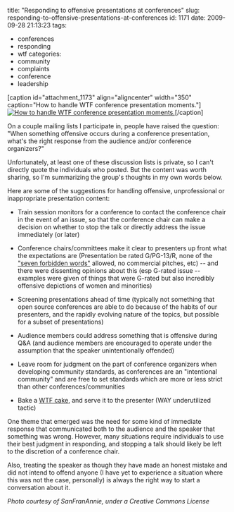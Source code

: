 title: "Responding to offensive presentations at conferences"
slug: responding-to-offensive-presentations-at-conferences
id: 1171
date: 2009-09-28 21:13:23
tags: 
- conferences
- responding
- wtf
categories: 
- community
- complaints
- conference
- leadership

[caption id="attachment_1173" align="aligncenter" width="350" caption="How to handle WTF conference presentation moments."][![How to handle WTF conference presentation moments.](http://www.chesnok.com/daily/wp-content/uploads/2009/09/wtf_cake.jpg "wtf_cake")](http://www.flickr.com/photos/sanfranannie/3178105727/)[/caption]

On a couple mailing lists I participate in, people have raised the question: "When something offensive occurs during a conference presentation, what's the right response from the audience and/or conference organizers?"

Unfortunately, at least one of these discussion lists is private, so I can't directly quote the individuals who posted. But the content was worth sharing, so I'm summarizing the group's thoughts in my own words below.

Here are some of the suggestions for handling offensive, unprofessional or inappropriate presentation content:

*   Train session monitors for a conference to contact the conference chair in the event of an issue, so that the conference chair can make a decision on whether to stop the talk or directly address the issue immediately (or later)
*   Conference chairs/committees make it clear to presenters up front what the expectations are (Presentation be rated G/PG-13/R, none of the ["seven forbidden words"](http://en.wikipedia.org/wiki/Seven_dirty_words) allowed, no commercial pitches, etc) -- and there were dissenting opinions about this (esp G-rated issue -- examples were given of things that were G-rated but also incredibly offensive depictions of women and minorities)

*   Screening presentations ahead of time (typically not something that open source conferences are able to do because of the habits of our presenters, and the rapidly evolving nature of the topics, but possible for a subset of presentations)
*   Audience members could address something that is offensive during Q&A (and audience members are encouraged to operate under the assumption that the speaker unintentionally offended)

*   Leave room for judgment on the part of conference organizers when developing community standards, as conferences are an "intentional community" and are free to set standards which are more or less strict than other conferences/communities

*   Bake a [WTF cake](http://www.flickr.com/photos/sanfranannie/3178105727/), and serve it to the presenter (WAY underutilized tactic)

One theme that emerged was the need for some kind of immediate response that communicated both to the audience and the speaker that something was wrong. However, many situations require individuals to use their best judgment in responding, and stopping a talk should likely be left to the discretion of a conference chair.

Also, treating the speaker as though they have made an honest mistake and did not intend to offend anyone (I have yet to experience a situation where this was not the case, personally) is always the right way to start a conversation about it.

_Photo courtesy of SanFranAnnie, under a Creative Commons License_
